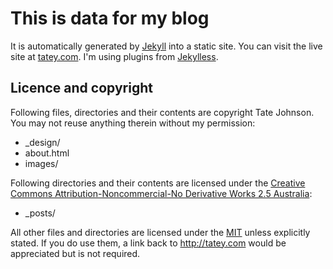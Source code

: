 # This is data for my blog

It is automatically generated by [Jekyll](http://github.com/mojombo/jekyll) into a static site. You can visit the live site at [tatey.com](http://tatey.com). I'm using plugins from [Jekylless](https://github.com/tatey/jekylless).

## Licence and copyright

Following files, directories and their contents are copyright Tate Johnson. You may not reuse anything therein without my permission:

* _design/
* about.html
* images/

Following directories and their contents are licensed under the [Creative Commons Attribution-Noncommercial-No Derivative Works 2.5 Australia](http://creativecommons.org/licenses/by-nc-nd/2.5/au/):

* _posts/

All other files and directories are licensed under the [MIT](http://www.opensource.org/licenses/mit-license.php) unless explicitly stated. If you do use them, a link back to http://tatey.com would be appreciated but is not required.
